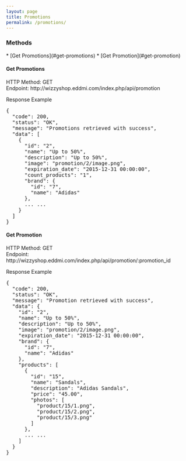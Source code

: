 ```yaml
---
layout: page
title: Promotions
permalink: /promotions/
---
```


<h3>Methods</h3>
* [Get Promotions](#get-promotions)
* [Get Promotion](#get-promotion)


<h4 id="get-promotions">Get Promotions</h4>
HTTP Method: GET
<br/>
Endpoint: http://wizzyshop.eddmi.com/index.php/api/promotion

Response Example
<pre>
{
  "code": 200,
  "status": "OK",
  "message": "Promotions retrieved with success",
  "data": [
    {
      "id": "2",
      "name": "Up to 50%",
      "description": "Up to 50%",
      "image": "promotion/2/image.png",
      "expiration_date": "2015-12-31 00:00:00",
      "count_products": "1",
      "brand": {
        "id": "7",
        "name": "Adidas"
      },
      ... ...
    }
  ]
}
</pre>

<h4 id="get-promotion">Get Promotion</h4>
HTTP Method: GET
<br/>
Endpoint: http://wizzyshop.eddmi.com/index.php/api/promotion/:promotion_id

Response Example
<pre>
{
  "code": 200,
  "status": "OK",
  "message": "Promotion retrieved with success",
  "data": {
    "id": "2",
    "name": "Up to 50%",
    "description": "Up to 50%",
    "image": "promotion/2/image.png",
    "expiration_date": "2015-12-31 00:00:00",
    "brand": {
      "id": "7",
      "name": "Adidas"
    },
    "products": [
      {
        "id": "15",
        "name": "Sandals",
        "description": "Adidas Sandals",
        "price": "45.00",
        "photos": [
          "product/15/1.png",
          "product/15/2.png",
          "product/15/3.png"
        ]
      },
      ... ...
    ]
  }
}
</pre>
